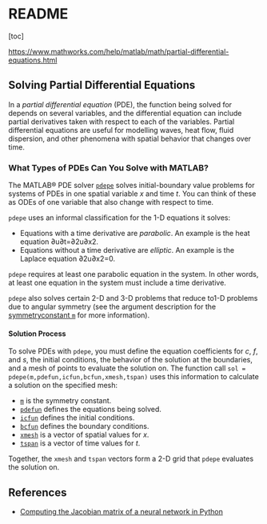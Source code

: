# README

[toc]


https://www.mathworks.com/help/matlab/math/partial-differential-equations.html



## Solving Partial Differential Equations

In a *partial differential equation* (PDE), the function being solved for depends on several variables, and the differential equation can include partial derivatives taken with respect to each of the variables. Partial differential equations are useful for modelling waves, heat flow, fluid dispersion, and other phenomena with spatial behavior that changes over time.



### What Types of PDEs Can You Solve with MATLAB?

The MATLAB® PDE solver [`pdepe`](https://www.mathworks.com/help/matlab/ref/pdepe.html) solves initial-boundary value problems for systems of PDEs in one spatial variable *x* and time *t*. You can think of these as ODEs of one variable that also change with respect to time.

`pdepe` uses an informal classification for the 1-D equations it solves:

- Equations with a time derivative are *parabolic*. An example is the heat equation ∂u∂t=∂2u∂x2.
- Equations without a time derivative are *elliptic*. An example is the Laplace equation ∂2u∂x2=0.

`pdepe` requires at least one parabolic equation in the system. In other words, at least one equation in the system must include a time derivative.

`pdepe` also solves certain 2-D and 3-D problems that reduce to1-D problems due to angular symmetry (see the argument description for the [symmetryconstant `m`](https://www.mathworks.com/help/matlab/ref/pdepe.html#mw_bf53ae0b-d53a-47fc-81dc-ee63671697a8) for more information).



#### Solution Process

To solve PDEs with `pdepe`, you must define the equation coefficients for *c*, *f*, and *s*, the initial conditions, the behavior of the solution at the boundaries, and a mesh of points to evaluate the solution on. The function call `sol = pdepe(m,pdefun,icfun,bcfun,xmesh,tspan)` uses this information to calculate a solution on the specified mesh:

- [`m`](https://www.mathworks.com/help/matlab/ref/pdepe.html#mw_bf53ae0b-d53a-47fc-81dc-ee63671697a8) is the symmetry constant.
- [`pdefun`](https://www.mathworks.com/help/matlab/ref/pdepe.html#mw_ca773a23-ccd3-45fc-9eb0-0982f085f21d) defines the equations being solved.
- [`icfun`](https://www.mathworks.com/help/matlab/ref/pdepe.html#mw_dbdef752-2363-43aa-94c6-6c2242a43406) defines the initial conditions.
- [`bcfun`](https://www.mathworks.com/help/matlab/ref/pdepe.html#mw_5ccaac8a-d9a6-484d-8859-2ff9fc7e8913) defines the boundary conditions.
- [`xmesh`](https://www.mathworks.com/help/matlab/ref/pdepe.html#mw_39f0a244-6853-4b5a-b45c-ef17928a7175) is a vector of spatial values for *x*.
- [`tspan`](https://www.mathworks.com/help/matlab/ref/pdepe.html#mw_86a8dc7c-372b-421b-8082-2b459cb51733) is a vector of time values for *t*.

Together, the `xmesh` and `tspan` vectors form a 2-D grid that `pdepe` evaluates the solution on.


## References

* [Computing the Jacobian matrix of a neural network in Python](https://medium.com/unit8-machine-learning-publication/computing-the-jacobian-matrix-of-a-neural-network-in-python-4f162e5db180)


